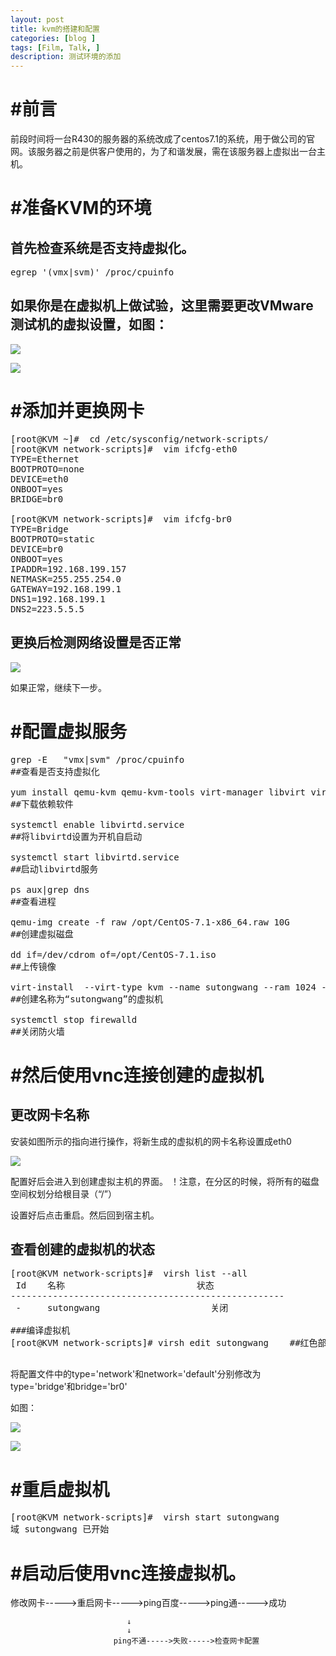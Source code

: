 ```yaml
---
layout: post
title: kvm的搭建和配置
categories: [blog ]
tags: [Film, Talk, ]
description: 测试环境的添加
---	   
```


# #前言

前段时间将一台R430的服务器的系统改成了centos7.1的系统，用于做公司的官网。该服务器之前是供客户使用的，为了和谐发展，需在该服务器上虚拟出一台主机。

# #准备KVM的环境

## 首先检查系统是否支持虚拟化。

<pre>
egrep '(vmx|svm)' /proc/cpuinfo
</pre>


## 如果你是在虚拟机上做试验，这里需要更改VMware测试机的虚拟设置，如图：

![](http://p1.bpimg.com/567571/02cf126783829cf7.png)

![](http://p1.bpimg.com/567571/52afc12271eae7f6.png)


# #添加并更换网卡

<pre>
[root@KVM ~]#  cd /etc/sysconfig/network-scripts/
[root@KVM network-scripts]#  vim ifcfg-eth0
TYPE=Ethernet
BOOTPROTO=none
DEVICE=eth0
ONBOOT=yes
BRIDGE=br0

[root@KVM network-scripts]#  vim ifcfg-br0
TYPE=Bridge
BOOTPROTO=static
DEVICE=br0
ONBOOT=yes
IPADDR=192.168.199.157
NETMASK=255.255.254.0
GATEWAY=192.168.199.1
DNS1=192.168.199.1
DNS2=223.5.5.5
</pre>

## 更换后检测网络设置是否正常

![](http://p1.bpimg.com/567571/fca305574248960a.png)

如果正常，继续下一步。

# #配置虚拟服务

<pre>
grep -E   "vmx|svm" /proc/cpuinfo
##查看是否支持虚拟化

yum install qemu-kvm qemu-kvm-tools virt-manager libvirt virt-install -y
##下载依赖软件

systemctl enable libvirtd.service
##将libvirtd设置为开机自启动

systemctl start libvirtd.service
##启动libvirtd服务

ps aux|grep dns
##查看进程

qemu-img create -f raw /opt/CentOS-7.1-x86_64.raw 10G
##创建虚拟磁盘

dd if=/dev/cdrom of=/opt/CentOS-7.1.iso
##上传镜像

virt-install  --virt-type kvm --name sutongwang --ram 1024 --cdrom=/opt/CentOS-7.1.iso --disk path=/opt/CentOS-7.1-x86_64.raw  --network network=default --graphics  vnc,listen=0.0.0.0 –noautoconsole
##创建名称为“sutongwang”的虚拟机

systemctl stop firewalld
##关闭防火墙
</pre>



# #然后使用vnc连接创建的虚拟机

## 更改网卡名称

安装如图所示的指向进行操作，将新生成的虚拟机的网卡名称设置成eth0

![](http://p1.bpimg.com/567571/0e7ffb33c7dbc9b8.png)

配置好后会进入到创建虚拟主机的界面。
！注意，在分区的时候，将所有的磁盘空间权划分给根目录（“/”）

设置好后点击重启。然后回到宿主机。

## 查看创建的虚拟机的状态

<pre>
[root@KVM network-scripts]#  virsh list --all
 Id    名称                         状态
----------------------------------------------------
 -     sutongwang                     关闭

###编译虚拟机
[root@KVM network-scripts]# virsh edit sutongwang    ##红色部分是你创建的虚拟机名称

</pre>

将配置文件中的type='network'和network='default'分别修改为type='bridge'和bridge='br0'

如图：

![](http://p1.bpimg.com/567571/6e873a88ad839b0d.png)

![](http://p1.bpimg.com/567571/3c9e4d2c20d1d50b.png)


# #重启虚拟机

<pre>
[root@KVM network-scripts]#  virsh start sutongwang
域 sutongwang 已开始
</pre>


# #启动后使用vnc连接虚拟机。

修改网卡----->重启网卡----->ping百度----->ping通----->成功

                              ↓
                              ↓
                           ping不通----->失败----->检查网卡配置
                         
                         


